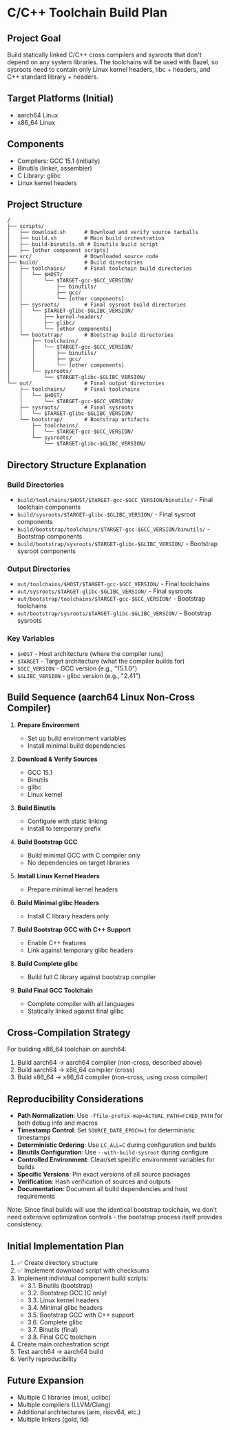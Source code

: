 # C/C++ Toolchain Build Plan

## Project Goal
Build statically linked C/C++ cross compilers and sysroots that don't depend on any system libraries. The toolchains will be used with Bazel, so sysroots need to contain only Linux kernel headers, libc + headers, and C++ standard library + headers.

## Target Platforms (Initial)
- aarch64 Linux
- x86_64 Linux

## Components
- Compilers: GCC 15.1 (initially)
- Binutils (linker, assembler)
- C Library: glibc
- Linux kernel headers

## Project Structure
```
/
├── scripts/
│   ├── download.sh      # Download and verify source tarballs
│   ├── build.sh         # Main build orchestration
│   ├── build-binutils.sh # Binutils build script
│   ├── [other component scripts]
├── src/                 # Downloaded source code
├── build/               # Build directories
│   ├── toolchains/      # Final toolchain build directories
│   │   └── $HOST/
│   │       └── $TARGET-gcc-$GCC_VERSION/
│   │           ├── binutils/
│   │           ├── gcc/
│   │           └── [other components]
│   ├── sysroots/        # Final sysroot build directories
│   │   └── $TARGET-glibc-$GLIBC_VERSION/
│   │       ├── kernel-headers/
│   │       ├── glibc/
│   │       └── [other components]
│   └── bootstrap/       # Bootstrap build directories
│       ├── toolchains/
│       │   └── $TARGET-gcc-$GCC_VERSION/
│       │       ├── binutils/
│       │       ├── gcc/
│       │       └── [other components]
│       └── sysroots/
│           └── $TARGET-glibc-$GLIBC_VERSION/
└── out/                 # Final output directories
    ├── toolchains/      # Final toolchains
    │   └── $HOST/
    │       └── $TARGET-gcc-$GCC_VERSION/
    ├── sysroots/        # Final sysroots
    │   └── $TARGET-glibc-$GLIBC_VERSION/
    └── bootstrap/       # Bootstrap artifacts
        ├── toolchains/
        │   └── $TARGET-gcc-$GCC_VERSION/
        └── sysroots/
            └── $TARGET-glibc-$GLIBC_VERSION/
```

## Directory Structure Explanation

### Build Directories
- `build/toolchains/$HOST/$TARGET-gcc-$GCC_VERSION/binutils/` - Final toolchain components
- `build/sysroots/$TARGET-glibc-$GLIBC_VERSION/` - Final sysroot components
- `build/bootstrap/toolchains/$TARGET-gcc-$GCC_VERSION/binutils/` - Bootstrap components
- `build/bootstrap/sysroots/$TARGET-glibc-$GLIBC_VERSION/` - Bootstrap sysroot components

### Output Directories
- `out/toolchains/$HOST/$TARGET-gcc-$GCC_VERSION/` - Final toolchains
- `out/sysroots/$TARGET-glibc-$GLIBC_VERSION/` - Final sysroots
- `out/bootstrap/toolchains/$TARGET-gcc-$GCC_VERSION/` - Bootstrap toolchains
- `out/bootstrap/sysroots/$TARGET-glibc-$GLIBC_VERSION/` - Bootstrap sysroots

### Key Variables
- `$HOST` - Host architecture (where the compiler runs)
- `$TARGET` - Target architecture (what the compiler builds for)
- `$GCC_VERSION` - GCC version (e.g., "15.1.0")
- `$GLIBC_VERSION` - glibc version (e.g., "2.41")

## Build Sequence (aarch64 Linux Non-Cross Compiler)

1. **Prepare Environment**
   - Set up build environment variables
   - Install minimal build dependencies

2. **Download & Verify Sources**
   - GCC 15.1
   - Binutils
   - glibc
   - Linux kernel

3. **Build Binutils**
   - Configure with static linking
   - Install to temporary prefix

4. **Build Bootstrap GCC**
   - Build minimal GCC with C compiler only
   - No dependencies on target libraries

5. **Install Linux Kernel Headers**
   - Prepare minimal kernel headers

6. **Build Minimal glibc Headers**
   - Install C library headers only

7. **Build Bootstrap GCC with C++ Support**
   - Enable C++ features
   - Link against temporary glibc headers

8. **Build Complete glibc**
   - Build full C library against bootstrap compiler

9. **Build Final GCC Toolchain**
   - Complete compiler with all languages
   - Statically linked against final glibc

## Cross-Compilation Strategy

For building x86_64 toolchain on aarch64:
1. Build aarch64 → aarch64 compiler (non-cross, described above)
2. Build aarch64 → x86_64 compiler (cross)
3. Build x86_64 → x86_64 compiler (non-cross, using cross compiler)

## Reproducibility Considerations

- **Path Normalization**: Use `-ffile-prefix-map=ACTUAL_PATH=FIXED_PATH` for both debug info and macros
- **Timestamp Control**: Set `SOURCE_DATE_EPOCH=1` for deterministic timestamps
- **Deterministic Ordering**: Use `LC_ALL=C` during configuration and builds
- **Binutils Configuration**: Use `--with-build-sysroot` during configure
- **Controlled Environment**: Clear/set specific environment variables for builds
- **Specific Versions**: Pin exact versions of all source packages
- **Verification**: Hash verification of sources and outputs
- **Documentation**: Document all build dependencies and host requirements

Note: Since final builds will use the identical bootstrap toolchain, we don't need extensive optimization controls - the bootstrap process itself provides consistency.

## Initial Implementation Plan

1. ✅ Create directory structure
2. ✅ Implement download script with checksums
3. Implement individual component build scripts:
   - 3.1. Binutils (bootstrap)
   - 3.2. Bootstrap GCC (C only)
   - 3.3. Linux kernel headers
   - 3.4. Minimal glibc headers
   - 3.5. Bootstrap GCC with C++ support
   - 3.6. Complete glibc
   - 3.7. Binutils (final)
   - 3.8. Final GCC toolchain
4. Create main orchestration script
5. Test aarch64 → aarch64 build
6. Verify reproducibility

## Future Expansion

- Multiple C libraries (musl, uclibc)
- Multiple compilers (LLVM/Clang)
- Additional architectures (arm, riscv64, etc.)
- Multiple linkers (gold, lld)
